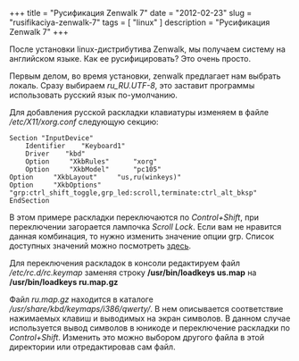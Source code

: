 +++
title = "Русификация Zenwalk 7"
date = "2012-02-23"
slug = "rusifikaciya-zenwalk-7"
tags = [ "linux" ]
description = "Русификация Zenwalk 7"
+++


После установки linux-дистрибутива Zenwalk, мы получаем систему на английском языке. Как ее русифицировать? Это очень просто.

Первым делом, во время установки, zenwalk предлагает нам выбрать локаль. Сразу выбираем *ru_RU.UTF-8*, это заставит программы использовать русский язык по-умолчанию.

Для добавления русской раскладки клавиатуры изменяем в файле */etc/X11/xorg.conf* следующую секцию:

```
Section "InputDevice"
    Identifier    "Keyboard1"
    Driver    "kbd"
    Option     "XkbRules"      "xorg"
    Option     "XkbModel"      "pc105"
Option     "XkbLayout"     "us,ru(winkeys)"
Option     "XkbOptions"      "grp:ctrl_shift_toggle,grp_led:scroll,terminate:ctrl_alt_bksp"
EndSection 
```

В этом примере раскладки переключаются по *Control+Shift*, при переключении загорается лампочка *Scroll Lock*. Если вам не нравится данная комбинация, то нужно изменить значение опции grp. Список доступных значений можно посмотреть [здесь](http://andgera.livejournal.com/14162.html).

Для переключения раскладок в консоли редактируем файл */etc/rс.d/rc.keymap* заменяя строку **/usr/bin/loadkeys us.map**
на **/usr/bin/loadkeys ru.map.gz**

Файл *ru.map.gz* находится в каталоге */usr/share/kbd/keymaps/i386/qwerty/*. В нем описывается соответствие нажимаемых клавиш и выводимых на экран символов. В данном случае используется вывод символов в юникоде и переключение раскладки по *Control+Shift*. Изменить это можно выбором другого файла в этой директории или отредактировав сам файл.
